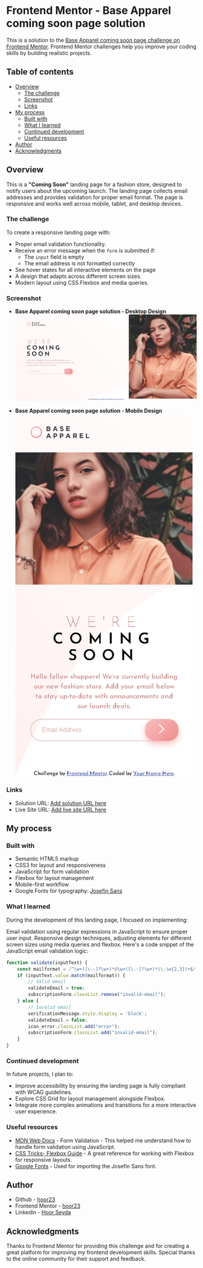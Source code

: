 # Frontend Mentor - Base Apparel coming soon page solution

This is a solution to the [Base Apparel coming soon page challenge on Frontend Mentor](https://www.frontendmentor.io/challenges/base-apparel-coming-soon-page-5d46b47f8db8a7063f9331a0). Frontend Mentor challenges help you improve your coding skills by building realistic projects. 

## Table of contents

- [Overview](#overview)
  - [The challenge](#the-challenge)
  - [Screenshot](#screenshot)
  - [Links](#links)
- [My process](#my-process)
  - [Built with](#built-with)
  - [What I learned](#what-i-learned)
  - [Continued development](#continued-development)
  - [Useful resources](#useful-resources)
- [Author](#author)
- [Acknowledgments](#acknowledgments)

## Overview

This is a **"Coming Soon"** landing page for a fashion store, designed to notify users about the upcoming launch. The landing page collects email addresses and provides validation for proper email format. The page is responsive and works well across mobile, tablet, and desktop devices.

### The challenge

  To create a responsive landing page with:

- Proper email validation functionality.
- Receive an error message when the `form` is submitted if:
  - The `input` field is empty
  - The email address is not formatted correctly
- See hover states for all interactive elements on the page
- A design that adapts across different screen sizes.
- Modern layout using CSS Flexbox and media queries.

### Screenshot

- **Base Apparel coming soon page solution - Desktop Design**
![](./desktop.png)

- **Base Apparel coming soon page solution - Mobile Design**
![](./mobile.png)

### Links

- Solution URL: [Add solution URL here](https://your-solution-url.com)
- Live Site URL: [Add live site URL here](https://your-live-site-url.com)

## My process

### Built with

- Semantic HTML5 markup
- CSS3 for layout and responsiveness
- JavaScript for form validation
- Flexbox for layout management
- Mobile-first workflow
- Google Fonts for typography: [Josefin Sans](https://fonts.google.com/specimen/Josefin+Sans)

### What I learned

During the development of this landing page, I focused on implementing:

Email validation using regular expressions in JavaScript to ensure proper user input.
Responsive design techniques, adjusting elements for different screen sizes using media queries and flexbox.
Here's a code snippet of the JavaScript email validation logic:

```js
function validate(inputText) {
    const mailformat = /^\w+([\.-]?\w+)*@\w+([\.-]?\w+)*(\.\w{2,3})+$/;
    if (inputText.value.match(mailformat)) {
        // Valid email
        validateEmail = true;
        subscriptionForm.classList.remove("invalid-email");
    } else {
        // Invalid email
        verificationMessage.style.display = 'block';
        validateEmail = false;
        icon_error.classList.add("error");
        subscriptionForm.classList.add("invalid-email");
    }
}
```

### Continued development

In future projects, I plan to:

- Improve accessibility by ensuring the landing page is fully compliant with WCAG guidelines.
- Explore CSS Grid for layout management alongside Flexbox.
- Integrate more complex animations and transitions for a more interactive user experience.

### Useful resources

- [MDN Web Docs](https://developer.mozilla.org/en-US/docs/Learn/Forms/Form_validation) - Form Validation - This helped me understand how to handle form validation using JavaScript.
- [CSS Tricks- Flexbox Guide](https://css-tricks.com/snippets/css/a-guide-to-flexbox/) - A great reference for working with Flexbox for responsive layouts.
- [Google Fonts](https://fonts.google.com/specimen/Josefin+Sans) - Used for importing the Josefin Sans font.

## Author

- Github - [hoor23](https://github.com/hoor23)
- Frontend Mentor - [hoor23](https://www.frontendmentor.io/profile/hoor23)
- Linkedin - [Hoor Seyda](linkedin.com/in/hoor-seyda-901176222)

## Acknowledgments

Thanks to Frontend Mentor for providing this challenge and for creating a great platform for improving my frontend development skills. Special thanks to the online community for their support and feedback.